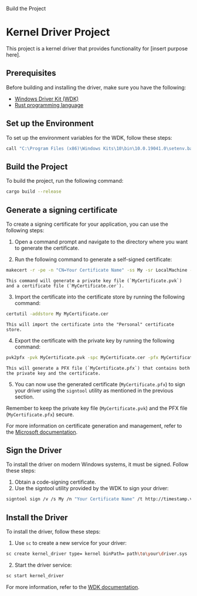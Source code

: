 Build the Project
# Kernel Driver Project

This project is a kernel driver that provides functionality for [insert purpose here].

## Prerequisites

Before building and installing the driver, make sure you have the following:

- [Windows Driver Kit (WDK)](https://docs.microsoft.com/en-us/windows-hardware/drivers/download-the-wdk)
- [Rust programming language](https://www.rust-lang.org/tools/install)

## Set up the Environment

To set up the environment variables for the WDK, follow these steps:

```sh
call "C:\Program Files (x86)\Windows Kits\10\bin\10.0.19041.0\setenv.bat" x64
```

## Build the Project

To build the project, run the following command:

```sh
cargo build --release
```

## Generate a signing certificate

To create a signing certificate for your application, you can use the following steps:

1. Open a command prompt and navigate to the directory where you want to generate the certificate.

2. Run the following command to generate a self-signed certificate:

```sh
makecert -r -pe -n "CN=Your Certificate Name" -ss My -sr LocalMachine -a sha256 -sky signature -cy end -sv MyCertificate.pvk MyCertificate.cer
```

    This command will generate a private key file (`MyCertificate.pvk`) and a certificate file (`MyCertificate.cer`).

3. Import the certificate into the certificate store by running the following command:

```sh
certutil -addstore My MyCertificate.cer
```

    This will import the certificate into the "Personal" certificate store.

4. Export the certificate with the private key by running the following command:

```sh
pvk2pfx -pvk MyCertificate.pvk -spc MyCertificate.cer -pfx MyCertificate.pfx
```

    This will generate a PFX file (`MyCertificate.pfx`) that contains both the private key and the certificate.

5. You can now use the generated certificate (`MyCertificate.pfx`) to sign your driver using the `signtool` utility as mentioned in the previous section.

Remember to keep the private key file (`MyCertificate.pvk`) and the PFX file (`MyCertificate.pfx`) secure.

For more information on certificate generation and management, refer to the [Microsoft documentation](https://docs.microsoft.com/en-us/windows/win32/seccrypto/makecert-usage).


## Sign the Driver

To install the driver on modern Windows systems, it must be signed. Follow these steps:

1. Obtain a code-signing certificate.
2. Use the signtool utility provided by the WDK to sign your driver:

```sh
signtool sign /v /s My /n "Your Certificate Name" /t http://timestamp.verisign.com/scripts/timestamp.dll path\to\your\driver.sys
```

## Install the Driver

To install the driver, follow these steps:

1. Use `sc` to create a new service for your driver:

```sh
sc create kernel_driver type= kernel binPath= path\to\your\driver.sys
```

2. Start the driver service:

```sh
sc start kernel_driver
```

For more information, refer to the [WDK documentation](https://docs.microsoft.com/en-us/windows-hardware/drivers/develop/).